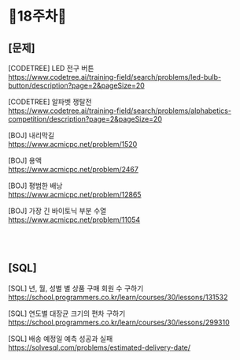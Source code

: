 # 📌18주차📌
## [문제]
[CODETREE] LED 전구 버튼</br>
https://www.codetree.ai/training-field/search/problems/led-bulb-button/description?page=2&pageSize=20

[CODETREE] 알파벳 쟁탈전</br>
https://www.codetree.ai/training-field/search/problems/alphabetics-competition/description?page=2&pageSize=20

[BOJ] 내리막길</br>
https://www.acmicpc.net/problem/1520

[BOJ] 용액</br>
https://www.acmicpc.net/problem/2467

[BOJ] 평범한 배낭</br>
https://www.acmicpc.net/problem/12865

[BOJ] 가장 긴 바이토닉 부분 수열</br>
https://www.acmicpc.net/problem/11054

</br></br>

## [SQL]
[SQL] 년, 월, 성별 별 상품 구매 회원 수 구하기</br>
https://school.programmers.co.kr/learn/courses/30/lessons/131532

[SQL] 연도별 대장균 크기의 편차 구하기</br>
https://school.programmers.co.kr/learn/courses/30/lessons/299310

[SQL] 배송 예정일 예측 성공과 실패</br>
https://solvesql.com/problems/estimated-delivery-date/